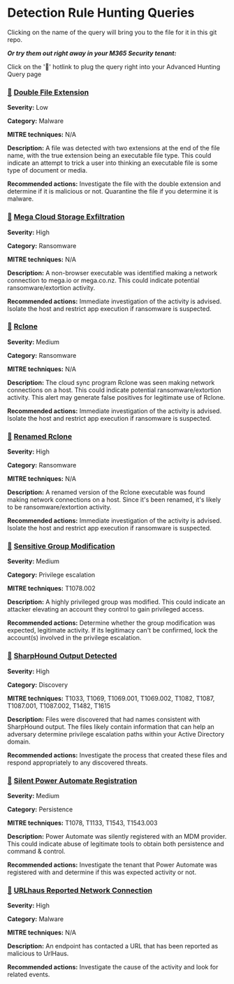 # Detection Rule Hunting Queries

Clicking on the name of the query will bring you to the file for it in this git repo.

***Or try them out right away in your M365 Security tenant:***

Click on the '🔎' hotlink to plug the query right into your Advanced Hunting Query page

### [🔎](https://security.microsoft.com/v2/advanced-hunting?queryId=32340&query=H4sIAAAAAAAAA62W22rbQBCG5zrQdxC-csEt5AC5KA24qZM45GAip7SEXAhbSRwUS7EV2yl5-H4zjqyVbWhgjVjt_rMz_86MVrObSCy5BDKUVEbyJJEk0pIZshjZWAbItQ_kO60vr6AIvYH0pC43UpMM6R19g_ka45SZKpot8Az28RIqZzOefAmVsxFMPRgVf5ItZH5PjXhzx_Pcoi5QD88mji9DuV-gR3AVxQ6-Jzcl6wi_pxv0-YnVdp2cTFitQPpV-hWcOjGo5V4FuV4XeGdFsrth78s1U8Yl-ovnGf2tfJZvtt5P1p_YTovliD6hbyHRnZnzfVTnDdupPCAb0QKkOaPEdOoLqwvbszHMgRzQ9tfaLmsHxtKHc8pMjqb6-VV-SFO6jKo50f_n4xyHck58vhwdOfPkaMlvmh_HCdloenK0ycexN0col54cp0Ry5c0RboDB96vo_vLnCNll_hxtT45Q_njn9Bf_rT-Db0aVo4jkzbSKs7YPCqmAiemXPHrujhfy1ZrWeGee19Evsk2VW1fdVrlv0N6h3gZIh7zr_70FlMwZeilnX0x11vtDFx3l1PobWZ1Xb9wK7vrbNKs5a5c7RfYuXxfbEVoJ2dE4Osg1lw2L5wSebRu34RkYY2RvPa075mHPfBqzi1MYNTLN9JnpxB-0bdrNI5UXO3eu7TagllfMPyOdR13VciNws9Bm9cI2s2znJvsHqH1RNIgJAAA&timeRangeId=week) [Double File Extension](DoubleFileExtension.kusto)

**Severity:** Low

**Category:** Malware

**MITRE techniques:** N/A

**Description:** A file was detected with two extensions at the end of the file name, with the true extension being an executable file type. This could indicate an attempt to trick a user into thinking an executable file is some type of document or media.

**Recommended actions:** Investigate the file with the double extension and determine if it is malicious or not. Quarantine the file if you determine it is malware.

### [🔎](https://security.microsoft.com/v2/advanced-hunting?queryId=32216&query=H4sIAAAAAAAAA72STQrCQAyF31rwDqMH6ClUcCMiuJZaWy3-jHSKiohn95voRnClrZR0yMvLyySTgXKdVCrjnGC1zvKqtNUQPNcBJKirjm5yxDZgFeY047-HW3POwXZgGX7MSFE8kOfUh5NrDZKAeXxn-t_kx2gCfgX9dKMxsZLsEnZtCmtNiXnrLvCNQHfWaWq6Tj3drUqGTmRGNMEu2LNKis7qR_WCSLxjAfvSgn4AKbAKRvPqXkebcdqCdmmKR6LeJtR8hb1td-QGrLB9W5H_31oZPTZfb2m8M5z4PouXvzWvje5Ci7Nb2oad3rQfyxt38J4EAAA&timeRangeId=week) [Mega Cloud Storage Exfiltration](MegaExfiltration.kusto)

**Severity:** High

**Category:** Ransomware

**MITRE techniques:** N/A

**Description:** A non-browser executable was identified making a network connection to mega.io or mega.co.nz. This could indicate potential ransomware/extortion activity.

**Recommended actions:** Immediate investigation of the activity is advised. Isolate the host and restrict app execution if ransomware is suspected.

### [🔎]() [Rclone](Rclone.kusto)

**Severity:** Medium

**Category:** Ransomware

**MITRE techniques:** N/A

**Description:** The cloud sync program Rclone was seen making network connections on a host. This could indicate potential ransomware/extortion activity. This alert may generate false positives for legitimate use of Rclone.

**Recommended actions:** Immediate investigation of the activity is advised. Isolate the host and restrict app execution if ransomware is suspected.

### [🔎](https://security.microsoft.com/v2/advanced-hunting?queryId=32222&query=H4sIAAAAAAAAA62RO6vCQBCFTy34H9RKm2svWPkAm8vFwj6sUYMmETfXB4i_3W_HiIopLGSZzeacM3NmZ4eKtVcix_eXKHRQrp3WGoHHykC86qrprAbcCmxHNDSBS2ATRbZnWuoPLrdanjUG3VjdSKnlNHVhb6FyMDk5sX6II9Eylwhsjqb9Qf2Z9eLhQqWgX3AaEKm2Vun05N0vvVdUK-C9euqyXnsJd1-WvYTzJ_es7mNiswtMRuamYhr9iml8w_nuNDSVQ5Fw36JUPXynsCcQx9-i9Lx18m9v4MkJaITvdzq7aebUd-S9T2L6MomOrqI0FPOeAgAA&timeRangeId=week) [Renamed Rclone](RenamedRclone.kusto)

**Severity:** High

**Category:** Ransomware

**MITRE techniques:** N/A

**Description:** A renamed version of the Rclone executable was found making network connections on a host. Since it's been renamed, it's likely to be ransomware/extortion activity.

**Recommended actions:** Immediate investigation of the activity is advised. Isolate the host and restrict app execution if ransomware is suspected.

### [🔎](https://security.microsoft.com/v2/advanced-hunting?query=H4sIAAAAAAAAA7VW227aQBCd50r9hy2KlESi9AMqHpISqlQijQg8VVXk2IY44WLZBkpV9dt75uxim2ADrVJZYHt2bufMzK4nEkomRu5wn0kqEd4iWeLtsyQyl4XEciOeTCFJodfGL8a7L89yj3uCy5O1nEFu5AMuIxcS4DKQz7BiZJx7Ug-ZPGJFY64pNfA1d7EDREkgSXeyeStvGEGvU0TwabWAlnr6Ct8hM8kgTWB5Ks0dmwAoIlhEWM8OaF86jJr1cf47WJlCQyOYUrTDup-IPyNLE1xhTYQraulqjF9Elg5Fqrbp49-D3XtGnrBK_5ZT0SVGbqkbgbc1PSSMYhlTDlfwWOfnGms-M9D4Y8i6tAtZKyMDPC_c8yWeIkQKar31mIVmluI3otWV_IDskV05Jgt3tF_WernhbKyYx3POyQi-x8jAdkNE2XEdovysXIcPWYk6vYQsHNvZt0SqVfb5Hxzw_3rVV0-xq_m-DO_IfMgIhzq2XJVq_Kp_Lh95v2YXzFiJDEg6uCeOCdVfo-5Lp5HS4he8rphN4uYn3sKwqWibe12De81mFzIV_hs1Xv3c1wBaMaUbn-Wp6ZGXB8fxI2xi7olFpwY1MTpuOpTJInOVLokmzHduI-9c5Ea-S9t5mCCLgBpejjNiF6VuZy4m8gK-dWrWnNXtHFNpQbLJMoTvjKwHnN35FuI2T4G524Wt9zOeKgm79l6eOLczSO1ZEuXoPGTcxXPI-U_RBy35BlQDdEoLUfq4DzERDfmOtTJWu-P77AN7CinqcSmvWc5WhCkvGLH9ENHOc2dbyHMk4-woFsPOLry1arjoUmP63_nokoneHk7CV2IkYf_O3XyUZ9HAxqI9lp2LLf9tF3cE3PbkmsI249fGdk-dYxfR7u6Xcmk4mWWsUULukzUflhPOje11i3DDQhXS_hZSe6pZ79Voivx6uAeMELn9-W-x7fZNc2eyCoTVNSy-vKpRrvBuO8HDeRdSZlcUn3p-uQPtQ6h9_Bv3syO_Lc9zFp-wZs-hZ94DsKVn0IhTsnDfM2Zn77_m6TzPsz7JrVpgSqdpzK7f_nocIotivz_hBI6BUa2qNDdZppBOeaKpxU_y8cCuH-B96vZmj3Vtvujt5l7ubGWLfDcctfeg6LCLYnb0OrdQT1-g88CcMvLx0nsVxiJf7fL20bHs94DaZKxOwZWV1TNkWMsUUf4ACYnKf5IMAAA&timeRangeId=week) [Sensitive Group Modification](SensitiveGroupModification.kusto)

**Severity:** Medium

**Category:** Privilege escalation

**MITRE techniques:** T1078.002

**Description:** A highly privileged group was modified. This could indicate an attacker elevating an account they control to gain privileged access.

**Recommended actions:** Determine whether the group modification was expected, legitimate activity. If its legitimacy can't be confirmed, lock the account(s) involved in the privilege escalation.

### [🔎](https://security.microsoft.com/v2/advanced-hunting?queryId=32326&query=H4sIAAAAAAAAA62RWwrCMBBF77fgHoILcBGi4pdbkNIUH9im9GFBXLxnIvTHH8FhSAZuDodJslWlh64q6Xv6nb4jqdRoUK-lFnopaNKFrGOFmTuqUJ0ToyP0xMkAGbTSSRuoREUd2MfMrPWEaTk3c5gr4f7dXMLXWEYym6rHe2NP0P-b7eYFaePsjnnqj9nPeuYdkquvy7_VOjrN52cz1_fPvAFVokLUygIAAA&timeRangeId=week) [SharpHound Output Detected](SharpHoundOutput.kusto)

**Severity:** High

**Category:** Discovery

**MITRE techniques:** T1033, T1069, T1069.001, T1069.002, T1082, T1087, T1087.001, T1087.002, T1482, T1615

**Description:** Files were discovered that had names consistent with SharpHound output. The files likely contain information that can help an adversary determine privilege escalation paths within your Active Directory domain.

**Recommended actions:** Investigate the process that created these files and respond appropriately to any discovered threats.

### [🔎](https://security.microsoft.com/v2/advanced-hunting?queryId=32327&query=H4sIAAAAAAAAA3WP3QqCQBCFz3XQO2ze5xt0EVoUVEQ9gZiUkAquVBfRs_c5GSQVy-weZvb8TKxMF-VKebeqVRnynBn9TKUa8FAD3eV01YleTTnNYZ1BGyUqrDPRgztAZ6pYodZMUhg5Kpl21BHsUayZNOCKSah9p9R6hbw3Kvjp2U8YgQtOAvOgVefjmFemlVjHWyansWm8E7SK7o_LElZu-V4pS1h95-_dR2z_uXtkGTx3-y_UAuR7-z0BPRLZYXoBAAA&timeRangeId=week) [Silent Power Automate Registration](SilentPARegistration.kusto)

**Severity:** Medium

**Category:** Persistence

**MITRE techniques:** T1078, T1133, T1543, T1543.003

**Description:** Power Automate was silently registered with an MDM provider. This could indicate abuse of legitimate tools to obtain both persistence and command & control.

**Recommended actions:** Investigate the tenant that Power Automate was registered with and determine if this was expected activity or not.

### [🔎](https://security.microsoft.com/v2/advanced-hunting?query=H4sIAAAAAAAAA42U22rbQBCG57rQd3DcQGxQkp4DKYYUnItAKKWNr0IJqqQmTmxJWNs4gTx8v_0lq0pryWbZ0xz-2ZmdmZkl5qxnv21hM7uxkFNh36BGzFS8EXPA7YFbglyK1MxiVsccWM76CCVjj-2qwjpGq0BiYVM0rm3I_dJOrI8Vx8jhHtsh47ntA_afOiWcI-iHoGa2BGVlo4AWsd5jLRPd20ig9u0HdpbcHZr-3b-QWNhcrx3Bd_Kjz3uG9tJe2JPkb-RZwnm9Nz3bkTchN8fpr4W-vWKukHL4md0qfq4VbSW9imkKr1dHtIx4Lls-CleVr22RHrbgndm4wnJoTPWbg9rKpb0mVkMLpN37b4wll9hnNGL2uIEVVzwH6py9ifqmE3VCbp03kJoZ0kR5uwXKd8k65cpmxHediBf8pf__sM74Lqz3G7BC5Ld504dOnOd1cS79uy1QP3ai-trOVRNlNW_GOxLe-gzfR2KprGzL9UB1v1fj7YH2SWhjMO6x5zvNF2XTUu-6s1PoZfcparu3VQ5396pMErvwEyrf0UE8fw7dezupankkn3fl7bX60UGVU211fFFletkD5vCDf7ImUM00PQqlEagSU_WLqSTLCH-VhUiYBVUWMTI88n5MwE-lWb4qaGRV0JoZwZrf_QN39aNc4AUAAA&timeRangeId=week) [URLhaus Reported Network Connection](URLhausNetworkEvents.kusto)

**Severity:** High

**Category:** Malware

**MITRE techniques:** N/A

**Description:** An endpoint has contacted a URL that has been reported as malicious to UrlHaus.

**Recommended actions:** Investigate the cause of the activity and look for related events.
